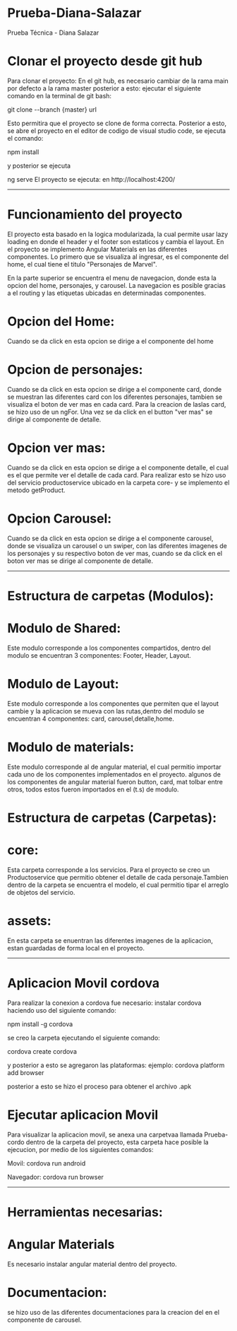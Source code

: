 # Prueba-Diana-Salazar
Prueba Técnica - Diana Salazar

# Clonar el proyecto desde git hub

Para clonar el proyecto: En el git hub, es necesario cambiar de la rama main por defecto a la rama master posterior a esto: ejecutar el siguiente comando en la terminal de git bash: 

 git clone --branch {master} url 

 Esto permitira que el proyecto se clone de forma correcta.
 Posterior a esto, se abre el proyecto en el editor de codigo de visual studio code, 
 se ejecuta el comando:

 npm install

 y posterior se ejecuta

  ng serve
   El proyecto se ejecuta:  en  http://localhost:4200/


-----------------------------------------------------------------------------------------


  # Funcionamiento del proyecto
  El proyecto esta basado en la logica modularizada, la cual permite usar lazy loading 
  en donde el header y el footer son estaticos y cambia el layout. En el proyecto se implemento Angular Materials en las diferentes componentes.
  Lo primero que se visualiza al ingresar,  es el componente del home, el cual tiene el titulo  "Personajes de Marvel".

  En la parte superior se encuentra el menu de navegacion, donde esta la opcion del home, personajes, y carousel. La navegacion es posible gracias a el routing y las etiquetas <roter-oulet></router-oulet> ubicadas en determinadas componentes.

# Opcion del Home:
Cuando se da click en esta opcion se dirige a el componente del home

# Opcion de personajes:
Cuando se da click en esta opcion se dirige a el componente card, donde se muestran las diferentes card con los diferentes personajes, tambien se visualiza el boton de ver mas en cada card. Para la creacion de laslas card, se hizo uso de un ngFor. Una vez se da click en el button "ver mas" se dirige al componente de detalle.

# Opcion ver mas:
Cuando se da click en esta opcion se dirige a el componente detalle, el cual es el que permite ver el detalle de cada card. Para realizar esto se hizo uso del servicio productoservice ubicado en la carpeta core- y se implemento el metodo getProduct.

# Opcion Carousel:
Cuando se da click en esta opcion se dirige a el componente carousel,  donde se visualiza un carousel o un swiper, con las diferentes imagenes de los personajes y su respectivo boton de ver mas, cuando se da click en el boton ver mas se dirige al componente de detalle. 

------------------------------------------------------------------------------------------

  # Estructura de carpetas (Modulos):

  # Modulo de Shared: 
  Este modulo corresponde a los componentes compartidos,
  dentro del modulo se encuentran 3 componentes: Footer, Header, Layout.

# Modulo de Layout: 
  Este modulo corresponde a los componentes que permiten que el layout cambie y la aplicacion se mueva con las rutas,dentro del modulo se encuentran 4 componentes: card, carousel,detalle,home.

# Modulo de materials: 
Este modulo corresponde al de angular material, el cual permitio importar cada uno de los componentes implementados en el proyecto. algunos de los componentes de angular material fueron button, card, mat tolbar entre otros, todos estos fueron importados en el (t.s) de modulo. 


# Estructura de carpetas (Carpetas):

# core: 
Esta carpeta corresponde a los servicios. Para el proyecto se creo un Productoservice que permitio obtener el detalle de cada personaje.Tambien dentro de la carpeta se encuentra  el modelo, el cual permitio tipar el arreglo de objetos del servicio. 

# assets:
En esta carpeta se enuentran las diferentes imagenes de la aplicacion, estan guardadas de forma local en el proyecto. 


----------------------------------------------------------------------------------------

# Aplicacion Movil cordova

Para realizar la conexion a cordova fue necesario: instalar cordova haciendo uso del siguiente comando:

npm install -g cordova

se creo la carpeta ejecutando el siguiente comando:

cordova create cordova

y posterior a esto se agregaron las plataformas:
ejemplo: 
cordova platform add browser

posterior a esto se hizo el proceso para obtener el archivo .apk

# Ejecutar aplicacion Movil 

Para visualizar la aplicacion movil, se anexa una carpetvaa llamada Prueba-cordo dentro de la carpeta del proyecto, esta carpeta hace posible la ejecucion, por medio de los siguientes comandos:

Movil:
 cordova run android


 Navegador: 
  cordova run browser


---------------------------------------------------------------------------------------
# Herramientas necesarias: 


# Angular Materials
Es necesario instalar angular material dentro del proyecto.

# Documentacion:
se hizo uso de las diferentes documentaciones para la creacion del <swiper> 
en el componente de carousel.


